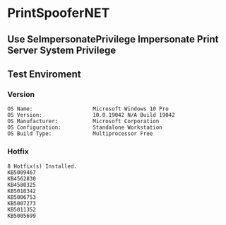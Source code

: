 # PrintSpooferNET
## Use SeImpersonatePrivilege Impersonate Print Server System Privilege
## Test Enviroment
### Version
```
OS Name:                   Microsoft Windows 10 Pro
OS Version:                10.0.19042 N/A Build 19042
OS Manufacturer:           Microsoft Corporation
OS Configuration:          Standalone Workstation
OS Build Type:             Multiprocessor Free
```
### Hotfix
```
8 Hotfix(s) Installed.
KB5009467
KB4562830
KB4580325
KB5010342
KB5006753
KB5007273
KB5011352
KB5005699
```
